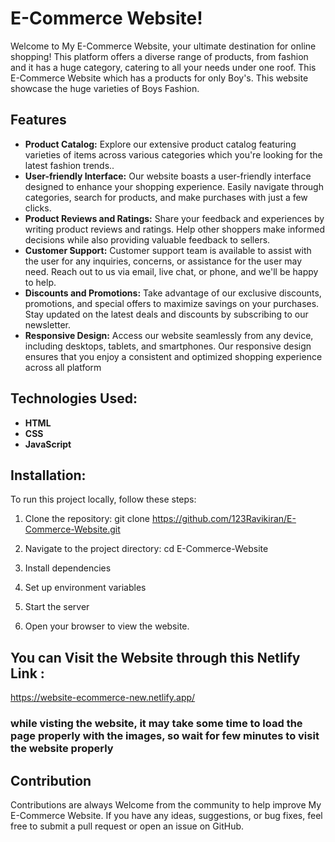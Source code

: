 # E-Commerce Website!

Welcome to My E-Commerce Website, your ultimate destination for online shopping! This platform offers a diverse range of products, from fashion and it has a huge category, catering to all your needs under one roof.
This E-Commerce Website which has a products for only Boy's. This website showcase the huge varieties of Boys Fashion.

## Features
- **Product Catalog:** Explore our extensive product catalog featuring varieties of items across various categories which you're looking for the latest fashion trends..
- **User-friendly Interface:** Our website boasts a user-friendly interface designed to enhance your shopping experience. Easily navigate through categories, search for products, and make purchases with just a few clicks.
- **Product Reviews and Ratings:** Share your feedback and experiences by writing product reviews and ratings. Help other shoppers make informed decisions while also providing valuable feedback to sellers.
- **Customer Support:** Customer support team is available to assist with the user for any inquiries, concerns, or assistance for the user may need. Reach out to us via email, live chat, or phone, and we'll be happy to help.
- **Discounts and Promotions:** Take advantage of our exclusive discounts, promotions, and special offers to maximize savings on your purchases. Stay updated on the latest deals and discounts by subscribing to our newsletter.
- **Responsive Design:** Access our website seamlessly from any device, including desktops, tablets, and smartphones. Our responsive design ensures that you enjoy a consistent and optimized shopping experience across all platform

## Technologies Used:
  - **HTML**
  - **CSS**
  - **JavaScript**

## Installation:
   To run this project locally, follow these steps:

  1. Clone the repository:
        git clone https://github.com/123Ravikiran/E-Commerce-Website.git

  2. Navigate to the project directory:
        cd E-Commerce-Website

  3. Install dependencies
  4. Set up environment variables
  5. Start the server
  6. Open your browser to view the website.
 
## You can Visit the Website through this Netlify Link :

  https://website-ecommerce-new.netlify.app/

### while visting the website, it may take some time to load the page properly with the images, so wait for few minutes to visit the website properly 
## Contribution
  Contributions are always Welcome from the community to help improve My E-Commerce Website. If you have any ideas, suggestions, or bug fixes, feel free to submit a pull request or open an issue on GitHub.
